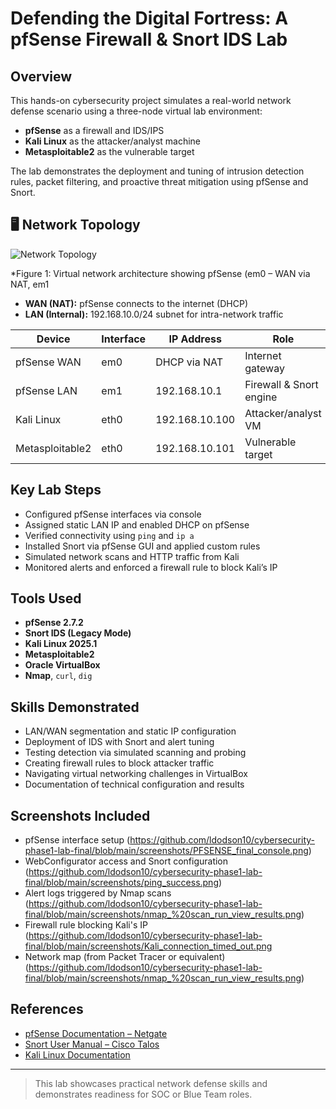 # Defending the Digital Fortress: A pfSense Firewall & Snort IDS Lab

## Overview
This hands-on cybersecurity project simulates a real-world network defense scenario using a three-node virtual lab environment:  
- **pfSense** as a firewall and IDS/IPS  
- **Kali Linux** as the attacker/analyst machine  
- **Metasploitable2** as the vulnerable target

The lab demonstrates the deployment and tuning of intrusion detection rules, packet filtering, and proactive threat mitigation using pfSense and Snort.

## 🖥️ Network Topology

![Network Topology](https://github.com/ldodson10/cybersecurity-phase1-lab-final/blob/main/screenshots/topology.png?raw=true)

*Figure 1: Virtual network architecture showing pfSense (em0 – WAN via NAT, em1

- **WAN (NAT):** pfSense connects to the internet (DHCP)
- **LAN (Internal):** 192.168.10.0/24 subnet for intra-network traffic

| Device           | Interface | IP Address       | Role                    |
|------------------|-----------|------------------|-------------------------|
| pfSense WAN      | em0       | DHCP via NAT     | Internet gateway        |
| pfSense LAN      | em1       | 192.168.10.1     | Firewall & Snort engine |
| Kali Linux       | eth0      | 192.168.10.100   | Attacker/analyst VM     |
| Metasploitable2  | eth0      | 192.168.10.101   | Vulnerable target       |

## Key Lab Steps

- Configured pfSense interfaces via console
- Assigned static LAN IP and enabled DHCP on pfSense
- Verified connectivity using `ping` and `ip a`
- Installed Snort via pfSense GUI and applied custom rules
- Simulated network scans and HTTP traffic from Kali
- Monitored alerts and enforced a firewall rule to block Kali’s IP

## Tools Used

- **pfSense 2.7.2**
- **Snort IDS (Legacy Mode)**
- **Kali Linux 2025.1**
- **Metasploitable2**
- **Oracle VirtualBox**
- **Nmap**, `curl`, `dig`

## Skills Demonstrated

- LAN/WAN segmentation and static IP configuration  
- Deployment of IDS with Snort and alert tuning  
- Testing detection via simulated scanning and probing  
- Creating firewall rules to block attacker traffic  
- Navigating virtual networking challenges in VirtualBox  
- Documentation of technical configuration and results

## Screenshots Included

- pfSense interface setup (https://github.com/ldodson10/cybersecurity-phase1-lab-final/blob/main/screenshots/PFSENSE_final_console.png)
- WebConfigurator access and Snort configuration (https://github.com/ldodson10/cybersecurity-phase1-lab-final/blob/main/screenshots/ping_success.png)
- Alert logs triggered by Nmap scans (https://github.com/ldodson10/cybersecurity-phase1-lab-final/blob/main/screenshots/nmap_%20scan_run_view_results.png)
- Firewall rule blocking Kali's IP (https://github.com/ldodson10/cybersecurity-phase1-lab-final/blob/main/screenshots/Kali_connection_timed_out.png
- Network map (from Packet Tracer or equivalent) (https://github.com/ldodson10/cybersecurity-phase1-lab-final/blob/main/screenshots/nmap_%20scan_run_view_results.png)

## References

- [pfSense Documentation – Netgate](https://docs.netgate.com/pfsense/en/latest/)
- [Snort User Manual – Cisco Talos](https://docs.snort.org/)
- [Kali Linux Documentation](https://www.kali.org/docs/)

---

> This lab showcases practical network defense skills and demonstrates readiness for SOC or Blue Team roles.

